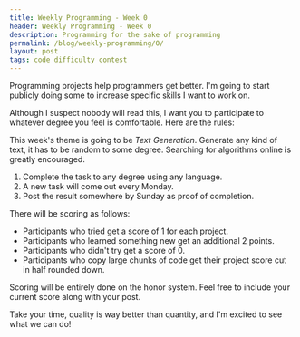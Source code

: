 ```yaml
---
title: Weekly Programming - Week 0
header: Weekly Programming - Week 0
description: Programming for the sake of programming
permalink: /blog/weekly-programming/0/
layout: post
tags: code difficulty contest
---
```


Programming projects help programmers get better. I'm going to start publicly doing some to increase specific skills I want to work on.

Although I suspect nobody will read this, I want you to participate to whatever degree you feel is comfortable. Here are the rules:

This week's theme is going to be *Text Generation*. Generate any kind of text, it has to be random to some degree. Searching for algorithms online is greatly encouraged.

1. Complete the task to any degree using any language.
1. A new task will come out every Monday.
1. Post the result somewhere by Sunday as proof of completion.

There will be scoring as follows:
* Participants who tried get a score of 1 for each project.
* Participants who learned something new get an additional 2 points.
* Participants who didn't try get a score of 0.
* Participants who copy large chunks of code get their project score cut in half rounded down.

Scoring will be entirely done on the honor system. Feel free to include your current score along with your post.

Take your time, quality is way better than quantity, and I'm excited to see what we can do!
